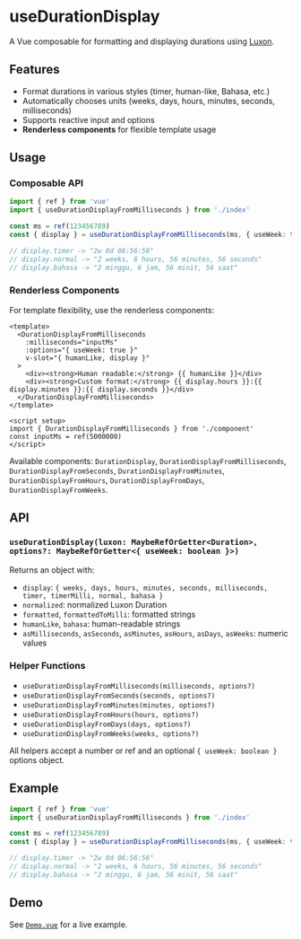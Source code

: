 # useDurationDisplay

A Vue composable for formatting and displaying durations using [Luxon](https://moment.github.io/luxon/).

## Features

- Format durations in various styles (timer, human-like, Bahasa, etc.)
- Automatically chooses units (weeks, days, hours, minutes, seconds, milliseconds)
- Supports reactive input and options
- **Renderless components** for flexible template usage

## Usage

### Composable API

```ts
import { ref } from 'vue'
import { useDurationDisplayFromMilliseconds } from './index'

const ms = ref(123456789)
const { display } = useDurationDisplayFromMilliseconds(ms, { useWeek: true })

// display.timer -> "2w 0d 06:56:56"
// display.normal -> "2 weeks, 6 hours, 56 minutes, 56 seconds"
// display.bahasa -> "2 minggu, 6 jam, 56 minit, 56 saat"
```

### Renderless Components

For template flexibility, use the renderless components:

```vue
<template>
  <DurationDisplayFromMilliseconds 
    :milliseconds="inputMs" 
    :options="{ useWeek: true }"
    v-slot="{ humanLike, display }"
  >
    <div><strong>Human readable:</strong> {{ humanLike }}</div>
    <div><strong>Custom format:</strong> {{ display.hours }}:{{ display.minutes }}:{{ display.seconds }}</div>
  </DurationDisplayFromMilliseconds>
</template>

<script setup>
import { DurationDisplayFromMilliseconds } from './component'
const inputMs = ref(5000000)
</script>
```

Available components: `DurationDisplay`, `DurationDisplayFromMilliseconds`, `DurationDisplayFromSeconds`, `DurationDisplayFromMinutes`, `DurationDisplayFromHours`, `DurationDisplayFromDays`, `DurationDisplayFromWeeks`.

## API

### `useDurationDisplay(luxon: MaybeRefOrGetter<Duration>, options?: MaybeRefOrGetter<{ useWeek: boolean }>)`

Returns an object with:

- `display`: `{ weeks, days, hours, minutes, seconds, milliseconds, timer, timerMilli, normal, bahasa }`
- `normalized`: normalized Luxon Duration
- `formatted`, `formattedToMilli`: formatted strings
- `humanLike`, `bahasa`: human-readable strings
- `asMilliseconds`, `asSeconds`, `asMinutes`, `asHours`, `asDays`, `asWeeks`: numeric values

### Helper Functions

- `useDurationDisplayFromMilliseconds(milliseconds, options?)`
- `useDurationDisplayFromSeconds(seconds, options?)`
- `useDurationDisplayFromMinutes(minutes, options?)`
- `useDurationDisplayFromHours(hours, options?)`
- `useDurationDisplayFromDays(days, options?)`
- `useDurationDisplayFromWeeks(weeks, options?)`

All helpers accept a number or ref and an optional `{ useWeek: boolean }` options object.

## Example

```ts
import { ref } from 'vue'
import { useDurationDisplayFromMilliseconds } from './index'

const ms = ref(123456789)
const { display } = useDurationDisplayFromMilliseconds(ms, { useWeek: true })

// display.timer -> "2w 0d 06:56:56"
// display.normal -> "2 weeks, 6 hours, 56 minutes, 56 seconds"
// display.bahasa -> "2 minggu, 6 jam, 56 minit, 56 saat"
```

## Demo

See [`Demo.vue`](./Demo.vue) for a live example.
